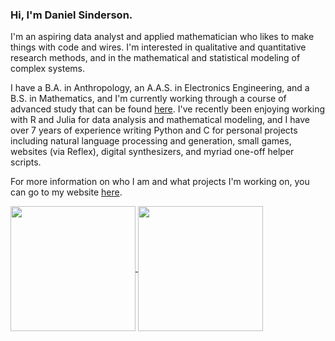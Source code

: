 ### Hi, I'm Daniel Sinderson.
I'm an aspiring data analyst and applied mathematician who likes to make things with code and wires. I'm interested in qualitative and quantitative research methods, and in the mathematical and statistical modeling of complex systems.

I have a B.A. in Anthropology, an A.A.S. in Electronics Engineering, and a B.S. in Mathematics, and I'm currently working through a course of advanced study that can be found [here](https://github.com/danielsinderson/DIY-Grad-School). I've recently been enjoying working with R and Julia for data analysis and mathematical modeling, and I have over 7 years of experience writing Python and C for personal projects including natural language processing and generation, small games, websites (via Reflex), digital synthesizers, and myriad one-off helper scripts.

For more information on who I am and what projects I'm working on, you can go to my website [here](https://workingtheory.reflex.run/).


<a href="https://github.com/danielsinderson/github-readme-stats">
  <img height=200 align="center" src="https://github-readme-stats.vercel.app/api?username=danielsinderson&theme=dracula&hide_rank=true" />
</a>

<a href="https://github.com/danielsinderson/github-readme-stats">
  <img height=200 align="center" src="https://github-readme-stats.vercel.app/api/top-langs/?username=danielsinderson&hide=tex,makefile,objective-c,gap&langs_count=10&layout=compact&size_weight=0.75&count_weight=0.25&theme=dracula" />
</a>

